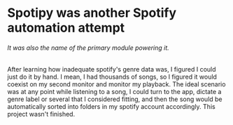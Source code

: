 # Spotipy was another Spotify automation attempt
###### It was also the name of the primary module powering it.
After learning how inadequate spotify's genre data was, I figured I could just do it by hand.
I mean, I had thousands of songs, so I figured it would coexist on my second monitor and monitor my playback. The ideal scenario was at any point while listening to a song, I could turn to the app, dictate a genre label or several that I considered fitting, and then the song would be automatically sorted into folders in my spotify account accordingly. This project wasn't finished.
